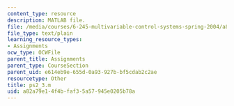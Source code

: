 ```yaml
---
content_type: resource
description: MATLAB file.
file: /media/courses/6-245-multivariable-control-systems-spring-2004/a82a79e14f4bfaf35a57945e0205b78a_ps2_3.m
file_type: text/plain
learning_resource_types:
- Assignments
ocw_type: OCWFile
parent_title: Assignments
parent_type: CourseSection
parent_uid: e614eb9e-655d-0a93-927b-bf5cdab2c2ae
resourcetype: Other
title: ps2_3.m
uid: a82a79e1-4f4b-faf3-5a57-945e0205b78a
---
```

